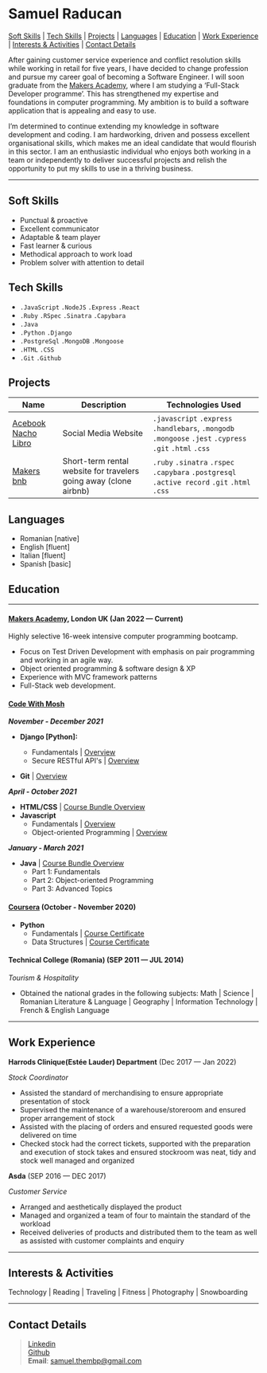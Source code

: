 # Samuel Raducan

[Soft Skills](#soft-skills) | [Tech Skills](#tech-skills) | [Projects](#projects) | [Languages](#languages) | [Education](#education) | [Work Experience](#work-experience) | [Interests & Activities](#interests--activities) | [Contact Details](#contact-details)

After gaining customer service experience and conflict resolution skills while working in retail for five years, I have decided to change profession and pursue my career goal of becoming a Software Engineer. I will soon graduate from the [Makers Academy](https://makers.tech/), where I am studying a ‘Full-Stack Developer programme’. This has strengthened my expertise and foundations in computer programming. My ambition is to build a software application that is appealing and easy to use.

I’m determined to continue extending my knowledge in software development and coding. I am hardworking, driven and possess excellent organisational skills, which makes me an ideal candidate that would flourish in this sector. I am an enthusiastic individual who enjoys both working in a team or independently to deliver successful projects and relish the opportunity to put my skills to use in a thriving business.

---

## Soft Skills

- Punctual & proactive
- Excellent communicator
- Adaptable & team player
- Fast learner & curious
- Methodical approach to work load
- Problem solver with attention to detail

## Tech Skills

- `.JavaScript` `.NodeJS` `.Express` `.React`
- `.Ruby` `.RSpec` `.Sinatra` `.Capybara`
- `.Java`
- `.Python` `.Django`
- `.PostgreSql` `.MongoDB` `.Mongoose`
- `.HTML` `.CSS`
- `.Git` `.Github`

## Projects

| Name                                                                    | Description                                                       | Technologies Used                                                                                       |
| ----------------------------------------------------------------------- | ----------------------------------------------------------------- | ------------------------------------------------------------------------------------------------------- |
| [Acebook Nacho Libro](https://github.com/samuelmbp/Acebook-nacho-libro) | Social Media Website                                              | `.javascript` `.express` `.handlebars`, `.mongodb` `.mongoose` `.jest` `.cypress` `.git` `.html` `.css` |
| [Makers bnb](https://github.com/samuelmbp/makersbnb)                    | Short-term rental website for travelers going away (clone airbnb) | `.ruby` `.sinatra` `.rspec` `.capybara` `.postgresql` `.active record` `.git` `.html` `.css`            |

## Languages

- Romanian [native]
- English [fluent]
- Italian [fluent]
- Spanish [basic]

## Education

---

#### [Makers Academy](https://makers.tech/), London UK (Jan 2022 — Current)

Highly selective 16-week intensive computer programming bootcamp.

- Focus on Test Driven Development with emphasis on pair programming and working in an agile way.
- Object oriented programming & software design & XP
- Experience with MVC framework patterns
- Full-Stack web development.

#### [Code With Mosh](https://codewithmosh.com/)

**_November - December 2021_**

- **Django [Python]:**

  - Fundamentals | [Overview](https://codewithmosh.com/p/the-ultimate-django-part1)
  - Secure RESTful API's | [Overview](https://codewithmosh.com/p/the-ultimate-django-part2)

- **Git** | [Overview](https://codewithmosh.com/p/the-ultimate-git-course)

**_April - October 2021_**

- **HTML/CSS** | [Course Bundle Overview](https://codewithmosh.com/p/the-ultimate-html-css)
- **Javascript**
  - Fundamentals | [Overview](https://codewithmosh.com/p/javascript-basics-for-beginners)
  - Object-oriented Programming | [Overview](https://codewithmosh.com/p/object-oriented-programming-in-javascript)

**_January - March 2021_**

- **Java** | [Course Bundle Overview](https://codewithmosh.com/p/the-ultimate-java-mastery-series)
  - Part 1: Fundamentals
  - Part 2: Object-oriented Programming
  - Part 3: Advanced Topics

#### [Coursera](https://www.coursera.org/) (October - November 2020)

- **Python**
  - Fundamentals | [Course Certificate](https://coursera.org/share/65fd03391201226046a6a9e9a6fcb306)
  - Data Structures | [Course Certificate](https://coursera.org/share/e740172916f20689fb452226ad247c30)

#### Technical College (Romania) (SEP 2011 — JUL 2014)

_Tourism & Hospitality_

- Obtained the national grades in the following subjects: Math | Science | Romanian Literature & Language | Geography | Information Technology | French & English Language

---

## Work Experience

**Harrods Clinique(Estée Lauder) Department** (Dec 2017 — Jan 2022)

_Stock Coordinator_

- Assisted the standard of merchandising to ensure appropriate presentation of stock
- Supervised the maintenance of a warehouse/storeroom and ensured proper arrangement of stock
- Assisted with the placing of orders and ensured requested goods were delivered on time
- Checked stock had the correct tickets, supported with the preparation and execution of stock takes and ensured stockroom was neat, tidy and stock well managed and organized

**Asda** (SEP 2016 — DEC 2017)

_Customer Service_

- Arranged and aesthetically displayed the product
- Managed and organized a team of four to maintain the standard of the workload
- Received deliveries of products and distributed them to the team as well as assisted with customer complaints and enquiry

---

## Interests & Activities

Technology | Reading | Traveling | Fitness | Photography | Snowboarding

---

## Contact Details

> [Linkedin](https://www.linkedin.com/in/samuel-raducan-3b9683199/)<br/> 
> [Github](https://github.com/samuelmbp) </br> 
> **Email**: samuel.thembp@gmail.com
